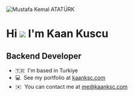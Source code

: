 ![Mustafa Kemal ATATÜRK](https://github.com/ksckaan1/ksckaan1/blob/master/atat%C3%BCrk.png)

Hi ![](https://user-images.githubusercontent.com/18350557/176309783-0785949b-9127-417c-8b55-ab5a4333674e.gif) I'm Kaan Kuscu
==================================================================================================================================

Backend Developer
-----------------

* :tr:  I'm based in Turkiye
* :computer:  See my portfolio at [kaanksc.com](http://kaanksc.com)
* ✉️  You can contact me at [me@kaanksc.com](mailto:me@kaanksc.com)
